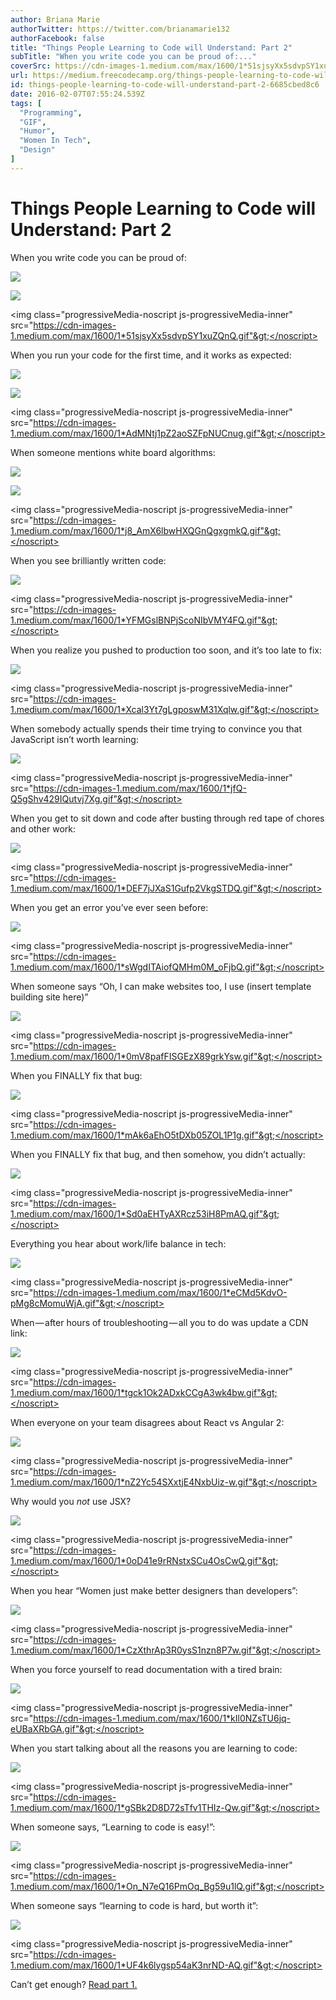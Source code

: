```yaml
---
author: Briana Marie
authorTwitter: https://twitter.com/brianamarie132
authorFacebook: false
title: "Things People Learning to Code will Understand: Part 2"
subTitle: "When you write code you can be proud of:..."
coverSrc: https://cdn-images-1.medium.com/max/1600/1*51sjsyXx5sdvpSY1xuZQnQ.gif
url: https://medium.freecodecamp.org/things-people-learning-to-code-will-understand-part-2-6685cbed8c6
id: things-people-learning-to-code-will-understand-part-2-6685cbed8c6
date: 2016-02-07T07:55:24.539Z
tags: [
  "Programming",
  "GIF",
  "Humor",
  "Women In Tech",
  "Design"
]
---
```

# Things People Learning to Code will Understand: Part 2

When you write code you can be proud of:





![](https://cdn-images-1.medium.com/freeze/max/60/1*51sjsyXx5sdvpSY1xuZQnQ.gif?q=20)

<canvas class="progressiveMedia-canvas js-progressiveMedia-canvas" width="75" height="41"></canvas>

![](https://cdn-images-1.medium.com/max/1600/1*51sjsyXx5sdvpSY1xuZQnQ.gif)

<noscript class="js-progressiveMedia-inner">&lt;img class="progressiveMedia-noscript js-progressiveMedia-inner" src="https://cdn-images-1.medium.com/max/1600/1*51sjsyXx5sdvpSY1xuZQnQ.gif"&gt;</noscript>







When you run your code for the first time, and it works as expected:





![](https://cdn-images-1.medium.com/freeze/max/60/1*AdMNtj1pZ2aoSZFpNUCnug.gif?q=20)

<canvas class="progressiveMedia-canvas js-progressiveMedia-canvas" width="75" height="41"></canvas>

![](https://cdn-images-1.medium.com/max/1600/1*AdMNtj1pZ2aoSZFpNUCnug.gif)

<noscript class="js-progressiveMedia-inner">&lt;img class="progressiveMedia-noscript js-progressiveMedia-inner" src="https://cdn-images-1.medium.com/max/1600/1*AdMNtj1pZ2aoSZFpNUCnug.gif"&gt;</noscript>







When someone mentions white board algorithms:





![](https://cdn-images-1.medium.com/freeze/max/60/1*j8_AmX6lbwHXQGnQgxgmkQ.gif?q=20)

<canvas class="progressiveMedia-canvas js-progressiveMedia-canvas" width="75" height="35"></canvas>

![](https://cdn-images-1.medium.com/max/1600/1*j8_AmX6lbwHXQGnQgxgmkQ.gif)

<noscript class="js-progressiveMedia-inner">&lt;img class="progressiveMedia-noscript js-progressiveMedia-inner" src="https://cdn-images-1.medium.com/max/1600/1*j8_AmX6lbwHXQGnQgxgmkQ.gif"&gt;</noscript>







When you see brilliantly written code:





![](https://cdn-images-1.medium.com/freeze/max/60/1*YFMGslBNPjScoNIbVMY4FQ.gif?q=20)

<canvas class="progressiveMedia-canvas js-progressiveMedia-canvas" width="75" height="65"></canvas>

<noscript class="js-progressiveMedia-inner">&lt;img class="progressiveMedia-noscript js-progressiveMedia-inner" src="https://cdn-images-1.medium.com/max/1600/1*YFMGslBNPjScoNIbVMY4FQ.gif"&gt;</noscript>







When you realize you pushed to production too soon, and it’s too late to fix:





![](https://cdn-images-1.medium.com/freeze/max/60/1*Xcal3Yt7gLgposwM31Xqlw.gif?q=20)

<canvas class="progressiveMedia-canvas js-progressiveMedia-canvas" width="75" height="75"></canvas>

<noscript class="js-progressiveMedia-inner">&lt;img class="progressiveMedia-noscript js-progressiveMedia-inner" src="https://cdn-images-1.medium.com/max/1600/1*Xcal3Yt7gLgposwM31Xqlw.gif"&gt;</noscript>







When somebody actually spends their time trying to convince you that JavaScript isn’t worth learning:





![](https://cdn-images-1.medium.com/freeze/max/60/1*jfQ-Q5gShv429IQutvj7Xg.gif?q=20)

<canvas class="progressiveMedia-canvas js-progressiveMedia-canvas" width="75" height="60"></canvas>

<noscript class="js-progressiveMedia-inner">&lt;img class="progressiveMedia-noscript js-progressiveMedia-inner" src="https://cdn-images-1.medium.com/max/1600/1*jfQ-Q5gShv429IQutvj7Xg.gif"&gt;</noscript>







When you get to sit down and code after busting through red tape of chores and other work:





![](https://cdn-images-1.medium.com/freeze/max/60/1*DEF7jJXaS1Gufp2VkgSTDQ.gif?q=20)

<canvas class="progressiveMedia-canvas js-progressiveMedia-canvas" width="75" height="41"></canvas>

<noscript class="js-progressiveMedia-inner">&lt;img class="progressiveMedia-noscript js-progressiveMedia-inner" src="https://cdn-images-1.medium.com/max/1600/1*DEF7jJXaS1Gufp2VkgSTDQ.gif"&gt;</noscript>







When you get an error you’ve ever seen before:





![](https://cdn-images-1.medium.com/freeze/max/60/1*sWgdITAiofQMHm0M_oFjbQ.gif?q=20)

<canvas class="progressiveMedia-canvas js-progressiveMedia-canvas" width="75" height="56"></canvas>

<noscript class="js-progressiveMedia-inner">&lt;img class="progressiveMedia-noscript js-progressiveMedia-inner" src="https://cdn-images-1.medium.com/max/1600/1*sWgdITAiofQMHm0M_oFjbQ.gif"&gt;</noscript>







When someone says “Oh, I can make websites too, I use (insert template building site here)”





![](https://cdn-images-1.medium.com/freeze/max/60/1*0mV8pafFISGEzX89grkYsw.gif?q=20)

<canvas class="progressiveMedia-canvas js-progressiveMedia-canvas" width="75" height="57"></canvas>

<noscript class="js-progressiveMedia-inner">&lt;img class="progressiveMedia-noscript js-progressiveMedia-inner" src="https://cdn-images-1.medium.com/max/1600/1*0mV8pafFISGEzX89grkYsw.gif"&gt;</noscript>







When you FINALLY fix that bug:





![](https://cdn-images-1.medium.com/freeze/max/60/1*mAk6aEhO5tDXb05ZOL1P1g.gif?q=20)

<canvas class="progressiveMedia-canvas js-progressiveMedia-canvas" width="75" height="45"></canvas>

<noscript class="js-progressiveMedia-inner">&lt;img class="progressiveMedia-noscript js-progressiveMedia-inner" src="https://cdn-images-1.medium.com/max/1600/1*mAk6aEhO5tDXb05ZOL1P1g.gif"&gt;</noscript>







When you FINALLY fix that bug, and then somehow, you didn’t actually:





![](https://cdn-images-1.medium.com/freeze/max/60/1*Sd0aEHTyAXRcz53iH8PmAQ.gif?q=20)

<canvas class="progressiveMedia-canvas js-progressiveMedia-canvas" width="75" height="31"></canvas>

<noscript class="js-progressiveMedia-inner">&lt;img class="progressiveMedia-noscript js-progressiveMedia-inner" src="https://cdn-images-1.medium.com/max/1600/1*Sd0aEHTyAXRcz53iH8PmAQ.gif"&gt;</noscript>







Everything you hear about work/life balance in tech:





![](https://cdn-images-1.medium.com/freeze/max/60/1*eCMd5KdvO-pMg8cMomuWjA.gif?q=20)

<canvas class="progressiveMedia-canvas js-progressiveMedia-canvas" width="75" height="41"></canvas>

<noscript class="js-progressiveMedia-inner">&lt;img class="progressiveMedia-noscript js-progressiveMedia-inner" src="https://cdn-images-1.medium.com/max/1600/1*eCMd5KdvO-pMg8cMomuWjA.gif"&gt;</noscript>







When — after hours of troubleshooting — all you to do was update a CDN link:





![](https://cdn-images-1.medium.com/freeze/max/60/1*tgck1Ok2ADxkCCgA3wk4bw.gif?q=20)

<canvas class="progressiveMedia-canvas js-progressiveMedia-canvas" width="75" height="48"></canvas>

<noscript class="js-progressiveMedia-inner">&lt;img class="progressiveMedia-noscript js-progressiveMedia-inner" src="https://cdn-images-1.medium.com/max/1600/1*tgck1Ok2ADxkCCgA3wk4bw.gif"&gt;</noscript>







When everyone on your team disagrees about React vs Angular 2:





![](https://cdn-images-1.medium.com/freeze/max/60/1*nZ2Yc54SXxtjE4NxbUiz-w.gif?q=20)

<canvas class="progressiveMedia-canvas js-progressiveMedia-canvas" width="75" height="41"></canvas>

<noscript class="js-progressiveMedia-inner">&lt;img class="progressiveMedia-noscript js-progressiveMedia-inner" src="https://cdn-images-1.medium.com/max/1600/1*nZ2Yc54SXxtjE4NxbUiz-w.gif"&gt;</noscript>







Why would you _not_ use JSX?





![](https://cdn-images-1.medium.com/freeze/max/60/1*0oD41e9rRNstxSCu4OsCwQ.gif?q=20)

<canvas class="progressiveMedia-canvas js-progressiveMedia-canvas" width="75" height="46"></canvas>

<noscript class="js-progressiveMedia-inner">&lt;img class="progressiveMedia-noscript js-progressiveMedia-inner" src="https://cdn-images-1.medium.com/max/1600/1*0oD41e9rRNstxSCu4OsCwQ.gif"&gt;</noscript>







When you hear “Women just make better designers than developers”:





![](https://cdn-images-1.medium.com/freeze/max/60/1*CzXthrAp3R0ysS1nzn8P7w.gif?q=20)

<canvas class="progressiveMedia-canvas js-progressiveMedia-canvas" width="75" height="41"></canvas>

<noscript class="js-progressiveMedia-inner">&lt;img class="progressiveMedia-noscript js-progressiveMedia-inner" src="https://cdn-images-1.medium.com/max/1600/1*CzXthrAp3R0ysS1nzn8P7w.gif"&gt;</noscript>







When you force yourself to read documentation with a tired brain:





![](https://cdn-images-1.medium.com/freeze/max/60/1*kIl0NZsTU6jq-eUBaXRbGA.gif?q=20)

<canvas class="progressiveMedia-canvas js-progressiveMedia-canvas" width="75" height="31"></canvas>

<noscript class="js-progressiveMedia-inner">&lt;img class="progressiveMedia-noscript js-progressiveMedia-inner" src="https://cdn-images-1.medium.com/max/1600/1*kIl0NZsTU6jq-eUBaXRbGA.gif"&gt;</noscript>







When you start talking about all the reasons you are learning to code:





![](https://cdn-images-1.medium.com/freeze/max/60/1*gSBk2D8D72sTfv1THIz-Qw.gif?q=20)

<canvas class="progressiveMedia-canvas js-progressiveMedia-canvas" width="75" height="56"></canvas>

<noscript class="js-progressiveMedia-inner">&lt;img class="progressiveMedia-noscript js-progressiveMedia-inner" src="https://cdn-images-1.medium.com/max/1600/1*gSBk2D8D72sTfv1THIz-Qw.gif"&gt;</noscript>







When someone says, “Learning to code is easy!”:





![](https://cdn-images-1.medium.com/freeze/max/60/1*On_N7eQ16PmOq_Bg59u1lQ.gif?q=20)

<canvas class="progressiveMedia-canvas js-progressiveMedia-canvas" width="75" height="30"></canvas>

<noscript class="js-progressiveMedia-inner">&lt;img class="progressiveMedia-noscript js-progressiveMedia-inner" src="https://cdn-images-1.medium.com/max/1600/1*On_N7eQ16PmOq_Bg59u1lQ.gif"&gt;</noscript>







When someone says “learning to code is hard, but worth it”:





![](https://cdn-images-1.medium.com/freeze/max/60/1*UF4k6lygsp54aK3nrND-AQ.gif?q=20)

<canvas class="progressiveMedia-canvas js-progressiveMedia-canvas" width="75" height="43"></canvas>

<noscript class="js-progressiveMedia-inner">&lt;img class="progressiveMedia-noscript js-progressiveMedia-inner" src="https://cdn-images-1.medium.com/max/1600/1*UF4k6lygsp54aK3nrND-AQ.gif"&gt;</noscript>







Can’t get enough? [Read part 1.](https://medium.freecodecamp.com/things-everyone-who-s-learning-to-code-will-understand-d289658ad263)








